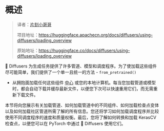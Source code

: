 # 概述

> 译者：[片刻小哥哥](https://github.com/jiangzhonglian)
>
> 项目地址：<https://huggingface.apachecn.org/docs/diffusers/using-diffusers/loading_overview>
>
> 原始地址：<https://huggingface.co/docs/diffusers/using-diffusers/loading_overview>


🧨 Diffusers 为生成任务提供了许多管道、模型和调度程序。为了使加载这些组件尽可能简单，我们提供了一个单一且统一的方法 -
 `from_pretrained()`
 - 从拥抱面加载任何这些组件
 [中心](https://huggingface.co/models?library=diffusers&sort=downloads)
 或您的本地计算机。每当您加载管道或模型时，都会自动下载并缓存最新文件，以便您下次可以快速重用它们，而无需重新下载文件。


本节将向您展示有关加载管道、如何加载管道中的不同组件、如何加载检查点变体以及如何加载社区管道所需了解的所有信息。您还将学习如何加载调度程序并比较使用不同调度程序的速度和质量权衡。最后，您将了解如何转换和加载 KerasCV 检查点，以便您可以在 PyTorch 中通过 🧨 Diffusers 使用它们。